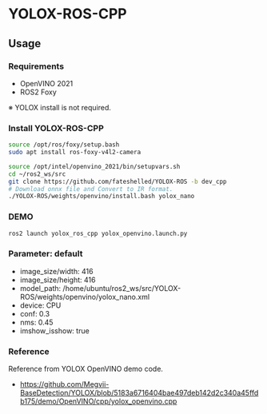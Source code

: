 # YOLOX-ROS-CPP

## Usage

### Requirements
- OpenVINO 2021
- ROS2 Foxy

※ YOLOX install is not required.

### Install YOLOX-ROS-CPP
```bash
source /opt/ros/foxy/setup.bash
sudo apt install ros-foxy-v4l2-camera

source /opt/intel/openvino_2021/bin/setupvars.sh
cd ~/ros2_ws/src
git clone https://github.com/fateshelled/YOLOX-ROS -b dev_cpp
# Download onnx file and Convert to IR format.
./YOLOX-ROS/weights/openvino/install.bash yolox_nano
```

### DEMO
```bash
ros2 launch yolox_ros_cpp yolox_openvino.launch.py
```

### Parameter: default
- image_size/width: 416
- image_size/height: 416
- model_path: /home/ubuntu/ros2_ws/src/YOLOX-ROS/weights/openvino/yolox_nano.xml
- device: CPU
- conf: 0.3
- nms: 0.45
- imshow_isshow: true


### Reference
Reference from YOLOX OpenVINO demo code.
- https://github.com/Megvii-BaseDetection/YOLOX/blob/5183a6716404bae497deb142d2c340a45ffdb175/demo/OpenVINO/cpp/yolox_openvino.cpp
